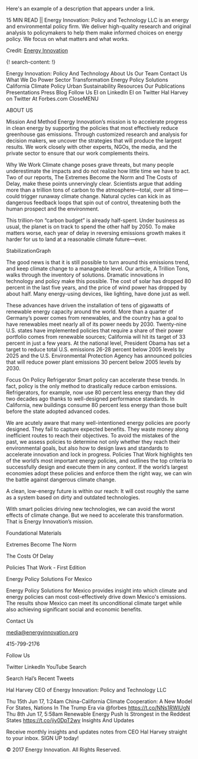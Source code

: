 Here's an example of a description that appears under a link.

15 MIN READ || Energy Innovation: Policy and Technology LLC is an energy and environmental policy firm. We deliver high-quality research and original analysis to policymakers to help them make informed choices on energy policy. We focus on what matters and what works.

Credit: [Energy Innovation](http://energyinnovation.org/)

{! search-content: !}

Energy Innovation: Policy And Technology
About Us
Our Team
Contact Us
What We Do
Power Sector Transformation
Energy Policy Solutions
California Climate Policy
Urban Sustainability
Resources
Our Publications
Presentations
Press
Blog
Follow Us
EI on LinkedIn
EI on Twitter
Hal Harvey on Twitter
At Forbes.com
CloseMENU



ABOUT US

Mission And Method
Energy Innovation’s mission is to accelerate progress in clean energy by supporting the policies that most effectively reduce greenhouse gas emissions.  Through customized research and analysis for decision makers, we uncover the strategies that will produce the largest results.  We work closely with other experts, NGOs, the media, and the private sector to ensure that our work complements theirs. 



Why We Work
Climate change poses grave threats, but many people underestimate the impacts and do not realize how little time we have to act.  Two of our reports, The Extremes Become the Norm and The Costs of Delay, make these points unnervingly clear.  Scientists argue that adding more than a trillion tons of carbon to the atmosphere—total, over all time—could trigger runaway climate change.  Natural cycles can kick in as dangerous feedback loops that spin out of control, threatening both the human prospect and the environment.

This trillion-ton “carbon budget” is already half-spent.  Under business as usual, the planet is on track to spend the other half by 2050.  To make matters worse, each year of delay in reversing emissions growth makes it harder for us to land at a reasonable climate future—ever. 

StabilizationGraph
 

The good news is that it is still possible to turn around this emissions trend, and keep climate change to a manageable level.  Our article, A Trillion Tons, walks through the inventory of solutions.  Dramatic innovations in technology and policy make this possible.  The cost of solar has dropped 80 percent in the last five years, and the price of wind power has dropped by about half.  Many energy-using devices, like lighting, have done just as well.

These advances have driven the installation of tens of gigawatts of renewable energy capacity around the world.  More than a quarter of Germany’s power comes from renewables, and the country has a goal to have renewables meet nearly all of its power needs by 2030. Twenty-nine U.S. states have implemented policies that require a share of their power portfolio comes from renewable sources; California will hit its target of 33 percent in just a few years.  At the national level, President Obama has set a target to reduce total U.S. emissions 26-28 percent below 2005 levels by 2025 and the U.S. Environmental Protection Agency has announced policies that will reduce power plant emissions 30 percent below 2005 levels by 2030.   

Focus On Policy
Refrigerator
Smart policy can accelerate these trends. In fact, policy is the only method to drastically reduce carbon emissions. Refrigerators, for example, now use 80 percent less energy than they did two decades ago thanks to well-designed performance standards. In California, new buildings consume 80 percent less energy than those built before the state adopted advanced codes.

We are acutely aware that many well-intentioned energy policies are poorly designed.  They fail to capture expected benefits.  They waste money along inefficient routes to reach their objectives.  To avoid the mistakes of the past, we assess policies to determine not only whether they reach their environmental goals, but also how to design laws and standards to accelerate innovation and lock in progress.  Policies That Work highlights ten of the world’s most important energy policies, and outlines the top criteria to successfully design and execute them in any context.  If the world’s largest economies adopt these policies and enforce them the right way, we can win the battle against dangerous climate change.  

A clean, low-energy future is within our reach: It will cost roughly the same as a system based on dirty and outdated technologies.  

With smart policies driving new technologies, we can avoid the worst effects of climate change. But we need to accelerate this transformation. That is Energy Innovation’s mission. 

Foundational Materials

Extremes Become The Norm


The Costs Of Delay


Policies That Work - First Edition


Energy Policy Solutions For Mexico

Energy Policy Solutions for Mexico provides insight into which climate and energy policies can most cost-effectively drive down Mexico's emissions. The results show Mexico can meet its unconditional climate target while also achieving significant social and economic benefits.

Contact Us

media@energyinnovation.org

415-799-2176

Follow Us

Twitter
LinkedIn
YouTube
Search


Search
Hal’s Recent Tweets

Hal Harvey
CEO of Energy Innovation: Policy and Technology LLC

Thu 15th Jun 17, 1:24am 
China-California Climate Cooperation: A New Model For States, Nations In The Trump Era via @forbes https://t.co/NNs1RWlUgN
Thu 8th Jun 17, 5:58am 
Renewable Energy Push Is Strongest in the Reddest States https://t.co/jiy0DpT2wy
Insights And Updates

Receive monthly insights and updates notes from CEO Hal Harvey straight to your inbox. SIGN UP today!

© 2017 Energy Innovation. All Rights Reserved.
